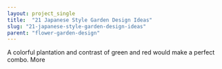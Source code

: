 ```yaml
---
layout: project_single
title:  "21 Japanese Style Garden Design Ideas"
slug: "21-japanese-style-garden-design-ideas"
parent: "flower-garden-design"
---
```

A colorful plantation and contrast of green and red would make a perfect combo.                                                                                                                                                                                 More